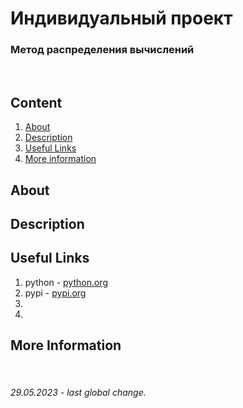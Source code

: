 # **Индивидуальный проект** 
### Метод распределения вычислений

<br>

## **Content**
1. [About](/README.md#about)
2. [Description](/README.md#description)
3. [Useful Links](README.md#useful-links)
4. [More information](/README.md#more-information)

## **About**

## **Description**

## **Useful Links**
1. python - [python.org](https://python.org)
2. pypi - [pypi.org](https://pypi.org/)
3. 
4. 

## **More Information**


<br>

###### 29.05.2023 - last global change.
